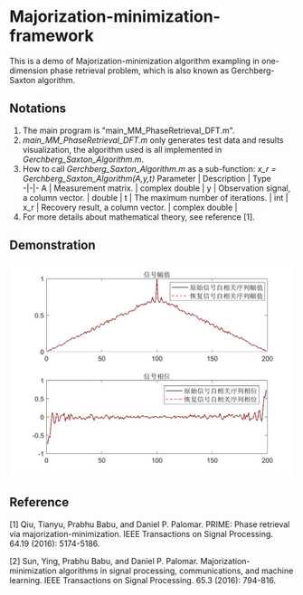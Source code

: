# Majorization-minimization-framework
This is a demo of Majorization-minimization algorithm exampling in one-dimension phase retrieval problem, which is also known as Gerchberg-Saxton algorithm.
## Notations
1. The main program is "main_MM_PhaseRetrieval_DFT.m".
2. *main_MM_PhaseRetrieval_DFT.m* only generates test data and results visualization, the algorithm used is all implemented in *Gerchberg_Saxton_Algorithm.m*.
3. How to call *Gerchberg_Saxton_Algorithm.m* as a sub-function: *x_r = Gerchberg_Saxton_Algorithm(A,y,t)*
    Parameter | Description |  Type  
    -|-|-
    A | Measurement matrix. | complex double |
    y   | Observation signal, a column vector. | double |
    t    | The maximum number of iterations. | int |
    x_r | Recovery result, a column vector. | complex double |
4. For more details about mathematical theory, see reference [1].

## Demonstration
![2](/figures/1.jpg)

## Reference
[1] Qiu, Tianyu, Prabhu Babu, and Daniel P. Palomar. PRIME: Phase retrieval via majorization-minimization. IEEE Transactions on Signal Processing. 64.19 (2016): 5174-5186.

[2] Sun, Ying, Prabhu Babu, and Daniel P. Palomar. Majorization-minimization algorithms in signal processing, communications, and machine learning. IEEE Transactions on Signal Processing. 65.3 (2016): 794-816.